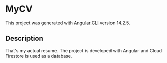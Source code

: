 # MyCV

This project was generated with [Angular CLI](https://github.com/angular/angular-cli) version 14.2.5.

## Description

That's my actual resume. 
The project is developed with Angular and Cloud Firestore is used as a database.

